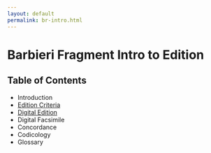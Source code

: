 ```yaml
---
layout: default
permalink: br-intro.html
---
```

# Barbieri Fragment Intro to Edition

## Table of Contents

* Introduction
* [Edition Criteria]({{site.baseurl}}/br-praxis.html)
* [Digital Edition]({{site.baseurl}}/br-edition.html)
* Digital Facsimile
* Concordance
* Codicology
* Glossary
